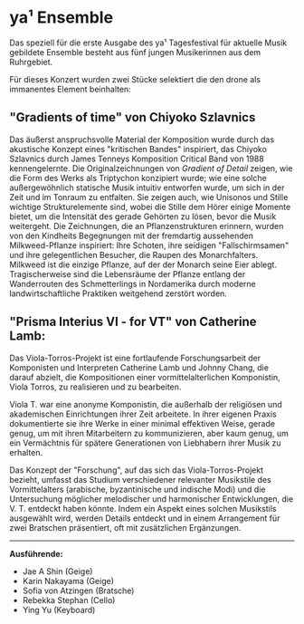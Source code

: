 # ya¹ Ensemble

Das speziell für die erste Ausgabe des ya¹ Tagesfestival für aktuelle Musik gebildete Ensemble besteht aus fünf jungen Musikerinnen aus dem Ruhrgebiet.

Für dieses Konzert wurden zwei Stücke selektiert die den drone als immanentes Element beinhalten:

## "Gradients of time" von Chiyoko Szlavnics

Das äußerst anspruchsvolle Material der Komposition wurde durch das akustische Konzept eines "kritischen Bandes" inspiriert, das Chiyoko Szlavnics durch James Tenneys Komposition Critical Band von 1988 kennengelernte.
Die Originalzeichnungen von *Gradient of Detail* zeigen, wie die Form des Werks als Triptychon konzipiert wurde; wie eine solche außergewöhnlich statische Musik intuitiv entworfen wurde, um sich in der Zeit und im Tonraum zu entfalten. Sie zeigen auch, wie Unisonos und Stille wichtige Strukturelemente sind, wobei die Stille dem Hörer einige Momente bietet, um die Intensität des gerade Gehörten zu lösen, bevor die Musik weitergeht.
Die Zeichnungen, die an Pflanzenstrukturen erinnern, wurden von den Kindheits Begegnungen mit der fremdartig aussehenden Milkweed-Pflanze inspiriert: Ihre Schoten, ihre seidigen "Fallschirmsamen" und ihre gelegentlichen Besucher, die Raupen des Monarchfalters. Milkweed ist die einzige Pflanze, auf der der Monarch seine Eier ablegt. Tragischerweise sind die Lebensräume der Pflanze entlang der Wanderrouten des Schmetterlings in Nordamerika durch moderne landwirtschaftliche Praktiken weitgehend zerstört worden.

## "Prisma Interius VI - for VT" von Catherine Lamb:
Das Viola-Torros-Projekt ist eine fortlaufende Forschungsarbeit der Komponisten und Interpreten Catherine Lamb und Johnny Chang, die darauf abzielt, die Kompositionen einer vormittelalterlichen Komponistin, Viola Torros, zu realisieren und zu bearbeiten.

Viola T. war eine anonyme Komponistin, die außerhalb der religiösen und akademischen Einrichtungen ihrer Zeit arbeitete. In ihrer eigenen Praxis dokumentierte sie ihre Werke in einer minimal effektiven Weise, gerade genug, um mit ihren Mitarbeitern zu kommunizieren, aber kaum genug, um ein Vermächtnis für spätere Generationen von Liebhabern ihrer Musik zu erhalten.

Das Konzept der "Forschung", auf das sich das Viola-Torros-Projekt bezieht, umfasst das Studium verschiedener relevanter Musikstile des Vormittelalters (arabische, byzantinische und indische Modi) und die Untersuchung möglicher melodischer und harmonischer Entwicklungen, die V. T. entdeckt haben könnte. Indem ein Aspekt eines solchen Musikstils ausgewählt wird, werden Details entdeckt und in einem Arrangement für zwei Bratschen präsentiert, oft mit zusätzlichen Ergänzungen.


---

**Ausführende:**

- Jae A Shin (Geige)
- Karin Nakayama (Geige)
- Sofia von Atzingen (Bratsche)
- Rebekka Stephan (Cello)
- Ying Yu (Keyboard)
